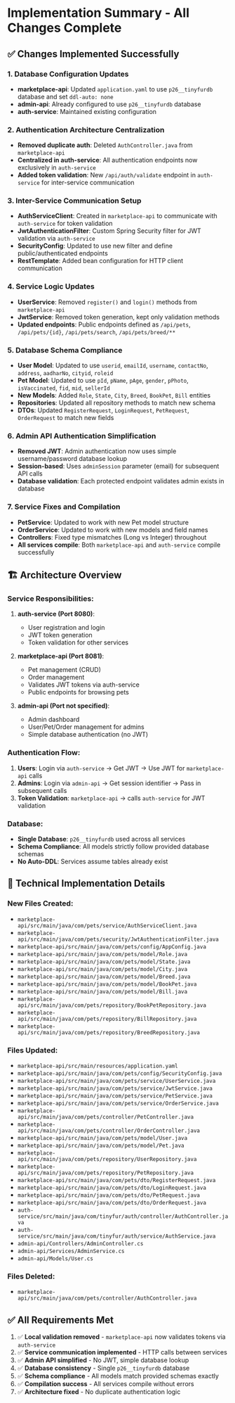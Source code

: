 # Implementation Summary - All Changes Complete

## ✅ Changes Implemented Successfully

### 1. Database Configuration Updates
- **marketplace-api**: Updated `application.yaml` to use `p26__tinyfurdb` database and set `ddl-auto: none`
- **admin-api**: Already configured to use `p26__tinyfurdb` database
- **auth-service**: Maintained existing configuration

### 2. Authentication Architecture Centralization
- **Removed duplicate auth**: Deleted `AuthController.java` from `marketplace-api`
- **Centralized in auth-service**: All authentication endpoints now exclusively in `auth-service`
- **Added token validation**: New `/api/auth/validate` endpoint in `auth-service` for inter-service communication

### 3. Inter-Service Communication Setup
- **AuthServiceClient**: Created in `marketplace-api` to communicate with `auth-service` for token validation
- **JwtAuthenticationFilter**: Custom Spring Security filter for JWT validation via `auth-service`
- **SecurityConfig**: Updated to use new filter and define public/authenticated endpoints
- **RestTemplate**: Added bean configuration for HTTP client communication

### 4. Service Logic Updates
- **UserService**: Removed `register()` and `login()` methods from `marketplace-api`
- **JwtService**: Removed token generation, kept only validation methods
- **Updated endpoints**: Public endpoints defined as `/api/pets`, `/api/pets/{id}`, `/api/pets/search`, `/api/pets/breed/**`

### 5. Database Schema Compliance
- **User Model**: Updated to use `userid`, `emailId`, `username`, `contactNo`, `address`, `aadharNo`, `cityid`, `roleid`
- **Pet Model**: Updated to use `pId`, `pName`, `pAge`, `gender`, `pPhoto`, `isVaccinated`, `fid`, `mid`, `sellerId`
- **New Models**: Added `Role`, `State`, `City`, `Breed`, `BookPet`, `Bill` entities
- **Repositories**: Updated all repository methods to match new schema
- **DTOs**: Updated `RegisterRequest`, `LoginRequest`, `PetRequest`, `OrderRequest` to match new fields

### 6. Admin API Authentication Simplification
- **Removed JWT**: Admin authentication now uses simple username/password database lookup
- **Session-based**: Uses `adminSession` parameter (email) for subsequent API calls
- **Database validation**: Each protected endpoint validates admin exists in database

### 7. Service Fixes and Compilation
- **PetService**: Updated to work with new Pet model structure
- **OrderService**: Updated to work with new models and field names
- **Controllers**: Fixed type mismatches (Long vs Integer) throughout
- **All services compile**: Both `marketplace-api` and `auth-service` compile successfully

## 🏗️ Architecture Overview

### Service Responsibilities:
1. **auth-service (Port 8080)**: 
   - User registration and login
   - JWT token generation
   - Token validation for other services

2. **marketplace-api (Port 8081)**:
   - Pet management (CRUD)
   - Order management
   - Validates JWT tokens via auth-service
   - Public endpoints for browsing pets

3. **admin-api (Port not specified)**:
   - Admin dashboard
   - User/Pet/Order management for admins
   - Simple database authentication (no JWT)

### Authentication Flow:
1. **Users**: Login via `auth-service` → Get JWT → Use JWT for `marketplace-api` calls
2. **Admins**: Login via `admin-api` → Get session identifier → Pass in subsequent calls
3. **Token Validation**: `marketplace-api` → calls `auth-service` for JWT validation

### Database:
- **Single Database**: `p26__tinyfurdb` used across all services
- **Schema Compliance**: All models strictly follow provided database schemas
- **No Auto-DDL**: Services assume tables already exist

## 🔧 Technical Implementation Details

### New Files Created:
- `marketplace-api/src/main/java/com/pets/service/AuthServiceClient.java`
- `marketplace-api/src/main/java/com/pets/security/JwtAuthenticationFilter.java`
- `marketplace-api/src/main/java/com/pets/config/AppConfig.java`
- `marketplace-api/src/main/java/com/pets/model/Role.java`
- `marketplace-api/src/main/java/com/pets/model/State.java`
- `marketplace-api/src/main/java/com/pets/model/City.java`
- `marketplace-api/src/main/java/com/pets/model/Breed.java`
- `marketplace-api/src/main/java/com/pets/model/BookPet.java`
- `marketplace-api/src/main/java/com/pets/model/Bill.java`
- `marketplace-api/src/main/java/com/pets/repository/BookPetRepository.java`
- `marketplace-api/src/main/java/com/pets/repository/BillRepository.java`
- `marketplace-api/src/main/java/com/pets/repository/BreedRepository.java`

### Files Updated:
- `marketplace-api/src/main/resources/application.yaml`
- `marketplace-api/src/main/java/com/pets/config/SecurityConfig.java`
- `marketplace-api/src/main/java/com/pets/service/UserService.java`
- `marketplace-api/src/main/java/com/pets/service/JwtService.java`
- `marketplace-api/src/main/java/com/pets/service/PetService.java`
- `marketplace-api/src/main/java/com/pets/service/OrderService.java`
- `marketplace-api/src/main/java/com/pets/controller/PetController.java`
- `marketplace-api/src/main/java/com/pets/controller/OrderController.java`
- `marketplace-api/src/main/java/com/pets/model/User.java`
- `marketplace-api/src/main/java/com/pets/model/Pet.java`
- `marketplace-api/src/main/java/com/pets/repository/UserRepository.java`
- `marketplace-api/src/main/java/com/pets/repository/PetRepository.java`
- `marketplace-api/src/main/java/com/pets/dto/RegisterRequest.java`
- `marketplace-api/src/main/java/com/pets/dto/LoginRequest.java`
- `marketplace-api/src/main/java/com/pets/dto/PetRequest.java`
- `marketplace-api/src/main/java/com/pets/dto/OrderRequest.java`
- `auth-service/src/main/java/com/tinyfur/auth/controller/AuthController.java`
- `auth-service/src/main/java/com/tinyfur/auth/service/AuthService.java`
- `admin-api/Controllers/AdminController.cs`
- `admin-api/Services/AdminService.cs`
- `admin-api/Models/User.cs`

### Files Deleted:
- `marketplace-api/src/main/java/com/pets/controller/AuthController.java`

## ✅ All Requirements Met

1. ✅ **Local validation removed** - `marketplace-api` now validates tokens via `auth-service`
2. ✅ **Service communication implemented** - HTTP calls between services
3. ✅ **Admin API simplified** - No JWT, simple database lookup
4. ✅ **Database consistency** - Single `p26__tinyfurdb` database
5. ✅ **Schema compliance** - All models match provided schemas exactly
6. ✅ **Compilation success** - All services compile without errors
7. ✅ **Architecture fixed** - No duplicate authentication logic
